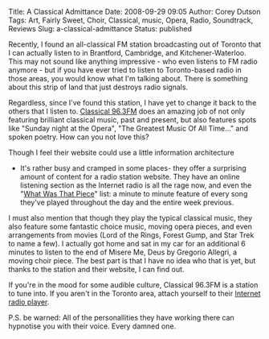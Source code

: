 Title: A Classical Admittance
Date: 2008-09-29 09:05
Author: Corey Dutson
Tags: Art, Fairly Sweet, Choir, Classical, music, Opera, Radio, Soundtrack, Reviews
Slug: a-classical-admittance
Status: published

Recently, I found an all-classical FM station broadcasting out of
Toronto that I can actually listen to in Brantford, Cambridge, and
Kitchener-Waterloo. This may not sound like anything impressive - who
even listens to FM radio anymore - but if you have ever tried to listen
to Toronto-based radio in those areas, you would know what I'm talking
about. There is something about this strip of land that just destroys
radio signals.

Regardless, since I've found this station, I have yet to change it back
to the others that I listen to. [Classical
96.3FM](http://www.classical963fm.com/ "Classical 96.3FM") does an
amazing job of not only featuring brilliant classical music, past and
present, but also features spots like "Sunday night at the Opera", "The
Greatest Music Of All Time..." and spoken poetry. How can you not love
this?

Though I feel their website could use a little information architecture
- It's rather busy and cramped in some places- they offer a surprising
amount of content for a radio station website. They have an online
listening section as the Internet radio is all the rage now, and even
the "[What Was That
Piece](http://www.classical963fm.com/node/15 "Classical 96.3FM: What was that piece?")"
list: a minute to minute feature of every song they've played throughout
the day and the entire week previous.

I must also mention that though they play the typical classical music,
they also feature some fantastic choice music, moving opera pieces, and
even arrangements from movies (Lord of the Rings, Forest Gump, and Star
Trek to name a few). I actually got home and sat in my car for an
additional 6 minutes to listen to the end of Misere Me, Deus by <span
class="italics">Gregorio Allegri, a moving choir piece. The best part is
that I have no idea who that is yet, but thanks to the station and their
website, I can find out.</span>

If you're in the mood for some audible culture, Classical 96.3FM is a
station to tune into. If you aren't in the Toronto area, attach yourself
to their [Internet radio
player](http://www.classical963fm.com/player "Classical 96.3FM: Internet Player").

P.S. be warned: All of the personallities they have working there can
hypnotise you with their voice. Every damned one.
